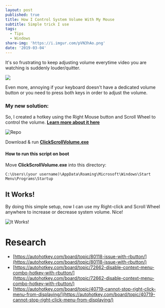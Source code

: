 ```yaml
---
layout: post
published: true
title: How I Control System Volume With My Mouse
subtitle: Simple trick I use
tags:
  - Tips
  - Windows
share-img: 'https://i.imgur.com/pVN3hAo.png'
date: '2019-03-04'
---
```

It's so frustrating to keep adjusting volume everytime video you are watching is suddenly louder/quitter. 

![](https://i.imgur.com/VRAcFjz.jpg)

Even more, annoying if your keyboard doesn't have a dedicated volume button or you need to press both keys in order to adjust the volume. 

### My new solution:

So, I created a hotkey using the Right Mouse button and Scroll Wheel to control the volume. [__Learn more about it here__](https://github.com/AzimsTech/MyAhkList/blob/master/description/ClickScrollVolume.md)


![Repo](https://i.imgur.com/kohaT2o.png)

Download & run [**ClickScrollVolume.exe**](https://github.com/AzimsTech/MyAhkList/releases/tag/v1)  

#### How to run this script on boot
Move **ClickScrollVolume.exe** into this directory:

    C:\Users\(your username)\AppData\Roaming\Microsoft\Windows\Start Menu\Programs\Startup


## It Works!

By doing this simple setup, now I can use my Right-click and Scroll Wheel anywhere to increase or decrease system volume. Nice!

![It Works!](https://i.imgur.com/kcap3L7.gif)

# Research
- [https://autohotkey.com/board/topic/80118-issue-with-rbutton/](https://autohotkey.com/board/topic/80118-issue-with-rbutton/)
- [https://autohotkey.com/board/topic/72662-disable-context-menu-combo-hotkey-with-rbutton/](https://autohotkey.com/board/topic/72662-disable-context-menu-combo-hotkey-with-rbutton/)
- [https://autohotkey.com/board/topic/40719-cannot-stop-right-click-menu-from-displaying/](https://autohotkey.com/board/topic/40719-cannot-stop-right-click-menu-from-displaying/)
